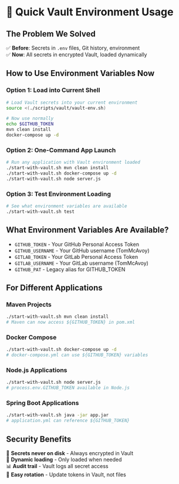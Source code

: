 # 🔐 Quick Vault Environment Usage

## The Problem We Solved
✅ **Before**: Secrets in `.env` files, Git history, environment  
✅ **Now**: All secrets in encrypted Vault, loaded dynamically

## How to Use Environment Variables Now

### Option 1: Load into Current Shell
```bash
# Load Vault secrets into your current environment
source <(./scripts/vault/vault-env.sh)

# Now use normally
echo $GITHUB_TOKEN
mvn clean install  
docker-compose up -d
```

### Option 2: One-Command App Launch  
```bash  
# Run any application with Vault environment loaded
./start-with-vault.sh mvn clean install
./start-with-vault.sh docker-compose up -d
./start-with-vault.sh node server.js
```

### Option 3: Test Environment Loading
```bash
# See what environment variables are available
./start-with-vault.sh test
```

## What Environment Variables Are Available?
- `GITHUB_TOKEN` - Your GitHub Personal Access Token
- `GITHUB_USERNAME` - Your GitHub username (TomMcAvoy)
- `GITLAB_TOKEN` - Your GitLab Personal Access Token  
- `GITLAB_USERNAME` - Your GitLab username (TomMcAvoy)
- `GITHUB_PAT` - Legacy alias for GITHUB_TOKEN

## For Different Applications

### Maven Projects
```bash
./start-with-vault.sh mvn clean install
# Maven can now access ${GITHUB_TOKEN} in pom.xml
```

### Docker Compose
```bash  
./start-with-vault.sh docker-compose up -d
# docker-compose.yml can use ${GITHUB_TOKEN} variables
```

### Node.js Applications
```bash
./start-with-vault.sh node server.js
# process.env.GITHUB_TOKEN available in Node.js
```

### Spring Boot Applications
```bash
./start-with-vault.sh java -jar app.jar
# application.yml can reference ${GITHUB_TOKEN}
```

## Security Benefits
🔐 **Secrets never on disk** - Always encrypted in Vault  
🔄 **Dynamic loading** - Only loaded when needed  
📊 **Audit trail** - Vault logs all secret access  
🔁 **Easy rotation** - Update tokens in Vault, not files
